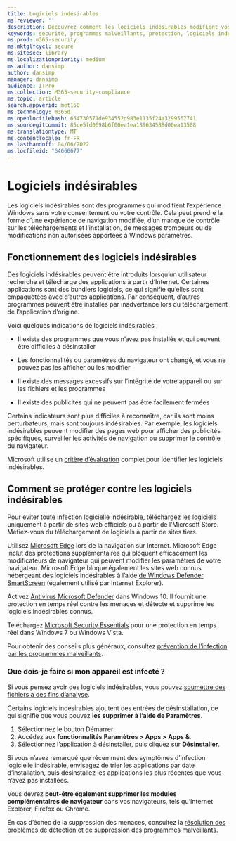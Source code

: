 ```yaml
---
title: Logiciels indésirables
ms.reviewer: ''
description: Découvrez comment les logiciels indésirables modifient vos paramètres par défaut sans votre consentement et ce que vous pouvez faire pour vous protéger.
keywords: sécurité, programmes malveillants, protection, logiciels indésirables, alter, infecter, logiciels indésirables, bundlers de logiciels, modificateurs de navigateur, confidentialité, sécurité, expérience informatique, prévention de l’infection, solution, WDSI, MMPC, Centre de protection Microsoft contre les programmes malveillants , menaces de recherche sur les virus, programmes malveillants de recherche, protection pc, infection par ordinateur, infection virale, descriptions, correction, menaces les plus récentes
ms.prod: m365-security
ms.mktglfcycl: secure
ms.sitesec: library
ms.localizationpriority: medium
ms.author: dansimp
author: dansimp
manager: dansimp
audience: ITPro
ms.collection: M365-security-compliance
ms.topic: article
search.appverid: met150
ms.technology: m365d
ms.openlocfilehash: 654730571de934552d983e1135f24a3299567741
ms.sourcegitcommit: 85ce5fd0698b6f00ea1ea189634588d00ea13508
ms.translationtype: MT
ms.contentlocale: fr-FR
ms.lasthandoff: 04/06/2022
ms.locfileid: "64666677"
---
```

# <a name="unwanted-software"></a>Logiciels indésirables

Les logiciels indésirables sont des programmes qui modifient l’expérience Windows sans votre consentement ou votre contrôle. Cela peut prendre la forme d’une expérience de navigation modifiée, d’un manque de contrôle sur les téléchargements et l’installation, de messages trompeurs ou de modifications non autorisées apportées à Windows paramètres.

## <a name="how-unwanted-software-works"></a>Fonctionnement des logiciels indésirables

Des logiciels indésirables peuvent être introduits lorsqu’un utilisateur recherche et télécharge des applications à partir d’Internet. Certaines applications sont des bundlers logiciels, ce qui signifie qu’elles sont empaquetées avec d’autres applications. Par conséquent, d’autres programmes peuvent être installés par inadvertance lors du téléchargement de l’application d’origine.

Voici quelques indications de logiciels indésirables :

- Il existe des programmes que vous n’avez pas installés et qui peuvent être difficiles à désinstaller

- Les fonctionnalités ou paramètres du navigateur ont changé, et vous ne pouvez pas les afficher ou les modifier

- Il existe des messages excessifs sur l’intégrité de votre appareil ou sur les fichiers et les programmes

- Il existe des publicités qui ne peuvent pas être facilement fermées

Certains indicateurs sont plus difficiles à reconnaître, car ils sont moins perturbateurs, mais sont toujours indésirables. Par exemple, les logiciels indésirables peuvent modifier des pages web pour afficher des publicités spécifiques, surveiller les activités de navigation ou supprimer le contrôle du navigateur.

Microsoft utilise un [critère d’évaluation](criteria.md) complet pour identifier les logiciels indésirables.

## <a name="how-to-protect-against-unwanted-software"></a>Comment se protéger contre les logiciels indésirables

Pour éviter toute infection logicielle indésirable, téléchargez les logiciels uniquement à partir de sites web officiels ou à partir de l’Microsoft Store. Méfiez-vous du téléchargement de logiciels à partir de sites tiers.

Utilisez [Microsoft Edge](/microsoft-edge/deploy/index) lors de la navigation sur Internet. Microsoft Edge inclut des protections supplémentaires qui bloquent efficacement les modificateurs de navigateur qui peuvent modifier les paramètres de votre navigateur. Microsoft Edge bloque également les sites web connus hébergeant des logiciels indésirables à l’aide [de Windows Defender SmartScreen](/microsoft-edge/deploy/index) (également utilisé par Internet Explorer).

Activez [Antivirus Microsoft Defender](/microsoft-365/security/defender-endpoint/microsoft-defender-antivirus-in-windows-10) dans Windows 10. Il fournit une protection en temps réel contre les menaces et détecte et supprime les logiciels indésirables connus.

Téléchargez [Microsoft Security Essentials](https://www.microsoft.com/download/details.aspx?id=5201) pour une protection en temps réel dans Windows 7 ou Windows Vista.

Pour obtenir des conseils plus généraux, consultez [prévention de l’infection par les programmes malveillants](prevent-malware-infection.md).

### <a name="what-should-i-do-if-my-device-is-infected"></a>Que dois-je faire si mon appareil est infecté ? 

Si vous pensez avoir des logiciels indésirables, vous pouvez [soumettre des fichiers à des fins d’analyse](https://www.microsoft.com/wdsi/filesubmission).

Certains logiciels indésirables ajoutent des entrées de désinstallation, ce qui signifie que vous pouvez **les supprimer à l’aide de Paramètres**.
1. Sélectionnez le bouton Démarrer
2. Accédez aux **fonctionnalités Paramètres > Apps > Apps &**.
3. Sélectionnez l’application à désinstaller, puis cliquez sur **Désinstaller**.

Si vous n’avez remarqué que récemment des symptômes d’infection logicielle indésirable, envisagez de trier les applications par date d’installation, puis désinstallez les applications les plus récentes que vous n’avez pas installées.

Vous devrez **peut-être également supprimer les modules complémentaires de navigateur** dans vos navigateurs, tels qu’Internet Explorer, Firefox ou Chrome.

En cas d’échec de la suppression des menaces, consultez la [résolution des problèmes de détection et de suppression des programmes malveillants](https://support.microsoft.com/help/4466982/windows-10-troubleshoot-problems-with-detecting-and-removing-malware).